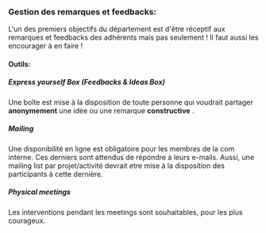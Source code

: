 ### Gestion des remarques et feedbacks:

L'un des premiers objectifs du département est d'être réceptif aux remarques et feedbacks des adhérents mais pas seulement ! Il faut aussi les encourager à en faire !

#### Outils:


##### Express yourself Box (Feedbacks & Ideas Box)

Une boîte est mise à la disposition de toute personne qui voudrait partager **anonymement** une idée ou une remarque **constructive** .

##### Mailing

Une disponibilité en ligne est obligatoire pour les membres de la com interne. Ces derniers sont attendus de répondre à leurs e-mails. 
Aussi, une mailing list par projet/activité devrait etre mise à la disposition des participants à cette dernière.

##### Physical meetings

Les interventions pendant les meetings sont souhaitables, pour les plus courageux.
